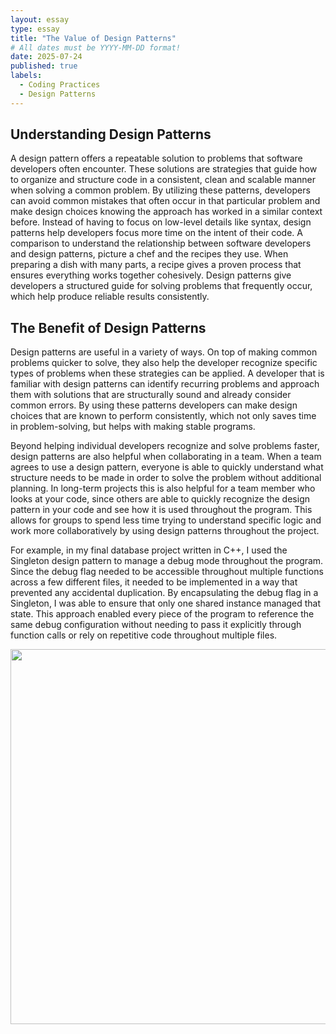 ```yaml
---
layout: essay
type: essay
title: "The Value of Design Patterns"
# All dates must be YYYY-MM-DD format!
date: 2025-07-24
published: true
labels:
  - Coding Practices
  - Design Patterns
---
```

## Understanding Design Patterns

A design pattern offers a repeatable solution to problems that software developers often encounter. These solutions are strategies that guide how to organize and structure code in a consistent, clean and scalable manner when solving a common problem. By utilizing these patterns, developers can avoid common mistakes that often occur in that particular problem and make design choices knowing the approach has worked in a similar context before. Instead of having to focus on low-level details like syntax, design patterns help developers focus more time on the intent of their code. A comparison to understand the relationship between software developers and design patterns, picture a chef and the recipes they use. When preparing a dish with many parts, a recipe gives a proven process that ensures everything works together cohesively. Design patterns give developers a structured guide for solving problems that frequently occur, which help produce reliable results consistently.

## The Benefit of Design Patterns

Design patterns are useful in a variety of ways. On top of making common problems quicker to solve, they also help the developer recognize specific types of problems when these strategies can be applied. A developer that is familiar with design patterns can identify recurring problems and approach them with solutions that are structurally sound and already consider common errors. By using these patterns developers can make design choices that are known to perform consistently, which not only saves time in problem-solving, but helps with making stable programs.

Beyond helping individual developers recognize and solve problems faster, design patterns are also helpful when collaborating in a team. When a team agrees to use a design pattern, everyone is able to quickly understand what structure needs to be made in order to solve the problem without additional planning. In long-term projects this is also helpful for a team member who looks at your code, since others are able to quickly recognize the design pattern in your code and see how it is used throughout the program. This allows for groups to spend less time trying to understand specific logic and work more collaboratively by using design patterns throughout the project. 

For example, in my final database project written in C++, I used the Singleton design pattern to manage a debug mode throughout the program. Since the debug flag needed to be accessible throughout multiple functions across a few different files, it needed to be implemented in a way that prevented any accidental duplication. By encapsulating the debug flag in a Singleton, I was able to ensure that only one shared instance managed that state. This approach enabled every piece of the program to reference the same debug configuration without needing to pass it explicitly through function calls or rely on repetitive code throughout multiple files.  

<img src="https://blogger.googleusercontent.com/img/b/R29vZ2xl/AVvXsEgcwhj-3oyRR0rP1Zrbwa9p3JmkqOGpbjZefePbHubUj_Ujr9A3_nyWszVF1-1WlrcTWzIPRwNkDqs0fOibBD4eum2_NKDLgqkp2edxgNqSzVKC7lK1VzspyjBpMJIY3rE4wNNhkQI5rxI/w1200-h630-p-k-no-nu/Singleton+pattern+java+example.jpg" width="600px">
